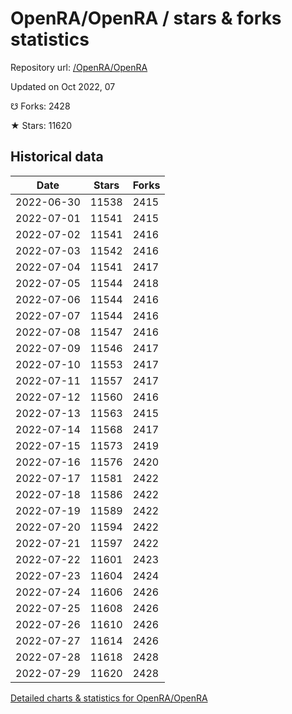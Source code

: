 # OpenRA/OpenRA / stars & forks statistics

Repository url: [/OpenRA/OpenRA](https://github.com/OpenRA/OpenRA)

Updated on Oct 2022, 07

☋ Forks: 2428

★ Stars: 11620

## Historical data
| Date | Stars | Forks |
|------|-------|-------|
| 2022-06-30 | 11538 | 2415 | 
| 2022-07-01 | 11541 | 2415 | 
| 2022-07-02 | 11541 | 2416 | 
| 2022-07-03 | 11542 | 2416 | 
| 2022-07-04 | 11541 | 2417 | 
| 2022-07-05 | 11544 | 2418 | 
| 2022-07-06 | 11544 | 2416 | 
| 2022-07-07 | 11544 | 2416 | 
| 2022-07-08 | 11547 | 2416 | 
| 2022-07-09 | 11546 | 2417 | 
| 2022-07-10 | 11553 | 2417 | 
| 2022-07-11 | 11557 | 2417 | 
| 2022-07-12 | 11560 | 2416 | 
| 2022-07-13 | 11563 | 2415 | 
| 2022-07-14 | 11568 | 2417 | 
| 2022-07-15 | 11573 | 2419 | 
| 2022-07-16 | 11576 | 2420 | 
| 2022-07-17 | 11581 | 2422 | 
| 2022-07-18 | 11586 | 2422 | 
| 2022-07-19 | 11589 | 2422 | 
| 2022-07-20 | 11594 | 2422 | 
| 2022-07-21 | 11597 | 2422 | 
| 2022-07-22 | 11601 | 2423 | 
| 2022-07-23 | 11604 | 2424 | 
| 2022-07-24 | 11606 | 2426 | 
| 2022-07-25 | 11608 | 2426 | 
| 2022-07-26 | 11610 | 2426 | 
| 2022-07-27 | 11614 | 2426 | 
| 2022-07-28 | 11618 | 2428 | 
| 2022-07-29 | 11620 | 2428 | 


[Detailed charts & statistics for OpenRA/OpenRA](https://reviewgithub.com/rep/OpenRA/OpenRA)
